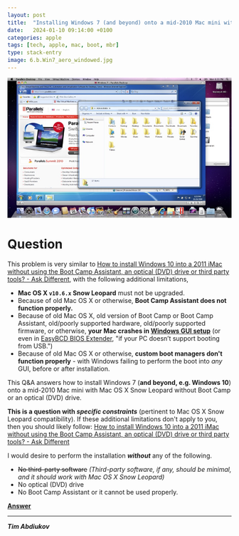 ```yaml
---
layout: post
title:  "Installing Windows 7 (and beyond) onto a mid-2010 Mac mini with Mac OS X Snow Leopard without Boot Camp or an optical (DVD) drive – question"
date:   2024-01-10 09:14:00 +0100
categories: apple
tags: [tech, apple, mac, boot, mbr]
type: stack-entry
image: 6.b.Win7_aero_windowed.jpg
---
```


![picture](./6.b.Win7_aero_windowed.jpg)

# Question

This problem is very similar to [How to install Windows 10 into a 2011 iMac without using the Boot Camp Assistant, an optical (DVD) drive or third party tools? - Ask Different](https://apple.stackexchange.com/q/308743/369389), with the following additional limitations,

* **Mac OS X `v10.6.x` Snow Leopard** must not be upgraded.
* Because of old Mac OS X or otherwise, **Boot Camp Assistant does not function properly.**
* Because of old Mac OS X, old version of Boot Camp or Boot Camp Assistant, old/poorly supported hardware, old/poorly supported firmware, or otherwise, **your Mac crashes in [Windows GUI setup](https://arstechnica.com/information-technology/2006/05/vistab2/2/)** (or even in [EasyBCD BIOS Extender](https://www.intowindows.com/how-to-boot-from-usb-drive-even-if-your-pc-doesnt-support-booting-from-usb/), "if your PC doesn’t support booting from USB.")
* Because of old Mac OS X or otherwise, **custom boot managers don't function properly** - with Windows failing to perform the boot into *any* GUI, before or after installation.

This Q&A answers how to install Windows 7 (**and beyond, e.g. Windows 10**) onto a mid-2010 Mac mini with Mac OS X Snow Leopard without Boot Camp or an optical (DVD) drive.

**This is a question with *specific constraints*** (pertinent to Mac OS X Snow Leopard compatibility). If these additional limitations don't apply to you, then you should likely follow: [How to install Windows 10 into a 2011 iMac without using the Boot Camp Assistant, an optical (DVD) drive or third party tools? - Ask Different](https://apple.stackexchange.com/q/308743/369389)

I would desire to perform the installation ***without*** any of the following.

- <s>No third-party software</s> *(Third-party software, if any, should be minimal, and it should work with Mac OS X Snow Leopard)*
- No optical (DVD) drive 
- No Boot Camp Assistant or it cannot be used properly.

**[Answer](../answer/)**

---------------------------------

***Tim Abdiukov***
